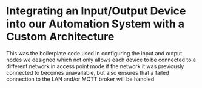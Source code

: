 # Integrating an Input/Output Device into our Automation System with a Custom Architecture
This was the boilerplate code used in configuring the input and output nodes we designed which not only allows each device to be
connected to a different network in access point mode if the network it was previously connected to becomes unavailable, but also
ensures that a failed connection to the LAN and/or MQTT broker will be handled
